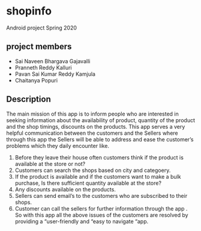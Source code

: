 # shopinfo
Android project Spring 2020

## project members
- Sai Naveen Bhargava Gajavalli
- Pranneth Reddy Kalluri
- Pavan Sai Kumar Reddy Kamjula
- Chaitanya Popuri

## Description
The main mission of this app is to inform people who are interested in seeking information about the availability of product, quantity of the product and the shop timings, discounts on the products. 
This app serves a very helpful communication between the customers and the Sellers where through this app the Sellers will be able to address and ease the customer’s problems which they daily encounter like.
1.	Before they leave their house often customers think if the product is available at the store or not?
2.	Customers can search the shops based on city and categoery.
3.	If the product is available and if the customers want to make a bulk purchase, Is there sufficient quantity available at the store?
4.	Any discounts available on the products.
5.	Sellers can send email’s to the customers who are subscribed to their shops.
6.	Customer can call the sellers for further information through the app	.
So with this app all the above issues of the customers are resolved by providing a “user-friendly and “easy to navigate “app.

